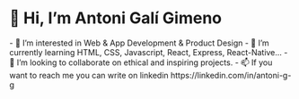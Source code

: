 <h1> 👋 Hi, I’m Antoni Galí Gimeno </h1>
- 👀 I’m interested in Web & App Development & Product Design
- 🌱 I’m currently learning HTML, CSS, Javascript, React, Express, React-Native...
- 💞️ I’m looking to collaborate on ethical and inspiring projects.
- 📫 If you want to reach me you can write on linkedin https://linkedin.com/in/antoni-g-g

